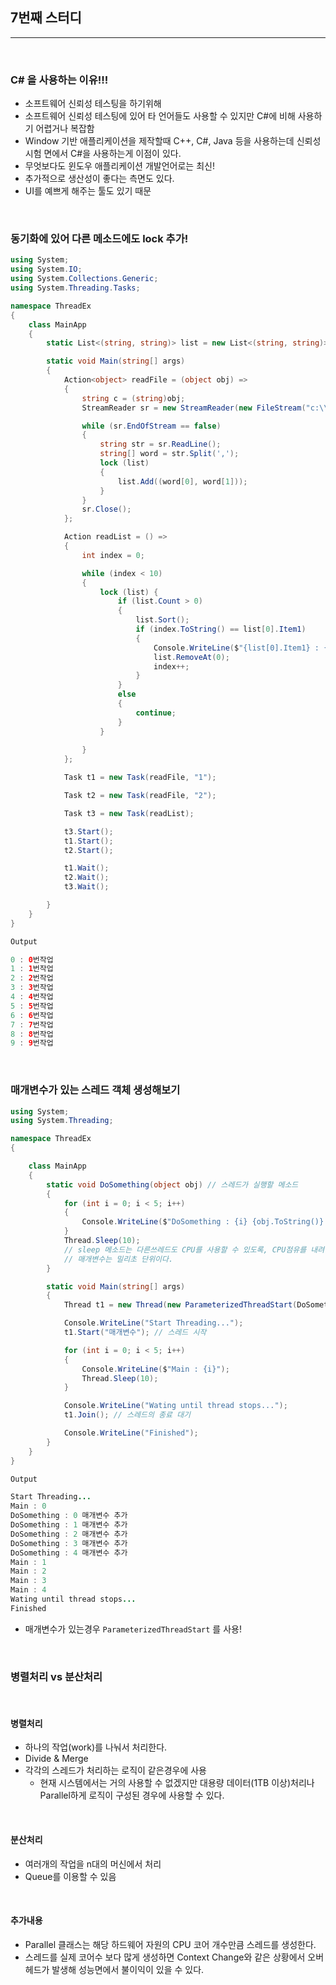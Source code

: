 ## 7번째 스터디 

----------------

<br />

### C# 을 사용하는 이유!!!
- 소프트웨어 신뢰성 테스팅을 하기위해
- 소프트웨어 신뢰성 테스팅에 있어 타 언어들도 사용할 수 있지만 C#에 비해 사용하기 어렵거나 복잡함
- Window 기반 애플리케이션을 제작할때 C++, C#, Java 등을 사용하는데 신뢰성시험 면에서 C#을 사용하는게 이점이 있다.
- 무엇보다도 윈도우 애플리케이션 개발언어로는 최신!
- 추가적으로 생산성이 좋다는 측면도 있다.
- UI를 예쁘게 해주는 툴도 있기 때문

<br />

### 동기화에 있어 다른 메소드에도 lock 추가!
```csharp
using System;
using System.IO;
using System.Collections.Generic;
using System.Threading.Tasks;

namespace ThreadEx
{
    class MainApp
    {
        static List<(string, string)> list = new List<(string, string)>();

        static void Main(string[] args)
        {
            Action<object> readFile = (object obj) =>
            {
                string c = (string)obj;
                StreamReader sr = new StreamReader(new FileStream("c:\\test\\a" + c + ".txt", FileMode.Open));

                while (sr.EndOfStream == false)
                {
                    string str = sr.ReadLine();
                    string[] word = str.Split(',');
                    lock (list)
                    {
                        list.Add((word[0], word[1]));
                    }
                }
                sr.Close();
            };

            Action readList = () =>
            {
                int index = 0;

                while (index < 10)
                {
                    lock (list) { 
                        if (list.Count > 0)
                        {
                            list.Sort();
                            if (index.ToString() == list[0].Item1)
                            {
                                Console.WriteLine($"{list[0].Item1} : {list[0].Item2}");
                                list.RemoveAt(0);
                                index++;
                            }
                        }
                        else
                        {
                            continue;
                        }
                    }
                    
                }
            };

            Task t1 = new Task(readFile, "1");

            Task t2 = new Task(readFile, "2");

            Task t3 = new Task(readList);

            t3.Start();
            t1.Start();
            t2.Start();

            t1.Wait();
            t2.Wait();
            t3.Wait();

        }
    }
}
```
```java
Output

0 : 0번작업
1 : 1번작업
2 : 2번작업
3 : 3번작업
4 : 4번작업
5 : 5번작업
6 : 6번작업
7 : 7번작업
8 : 8번작업
9 : 9번작업
```


<br />

### 매개변수가 있는 스레드 객체 생성해보기
```csharp
using System;
using System.Threading;

namespace ThreadEx
{

    class MainApp
    {
        static void DoSomething(object obj) // 스레드가 실행할 메소드
        {
            for (int i = 0; i < 5; i++)
            {
                Console.WriteLine($"DoSomething : {i} {obj.ToString()} 추가");
            }
            Thread.Sleep(10);
            // sleep 메소드는 다른쓰레드도 CPU를 사용할 수 있도록, CPU점유를 내려놓는다.
            // 매개변수는 밀리초 단위이다.
        }

        static void Main(string[] args)
        {
            Thread t1 = new Thread(new ParameterizedThreadStart(DoSomething)); // Thread의 인스턴스 생성

            Console.WriteLine("Start Threading...");
            t1.Start("매개변수"); // 스레드 시작

            for (int i = 0; i < 5; i++)
            {
                Console.WriteLine($"Main : {i}");
                Thread.Sleep(10);
            }

            Console.WriteLine("Wating until thread stops...");
            t1.Join(); // 스레드의 종료 대기

            Console.WriteLine("Finished");
        }
    }
}
```
```java
Output

Start Threading...
Main : 0
DoSomething : 0 매개변수 추가
DoSomething : 1 매개변수 추가
DoSomething : 2 매개변수 추가
DoSomething : 3 매개변수 추가
DoSomething : 4 매개변수 추가
Main : 1
Main : 2
Main : 3
Main : 4
Wating until thread stops...
Finished
```

- 매개변수가 있는경우 `ParameterizedThreadStart` 를 사용!

<br />

### 병렬처리 vs 분산처리

<br />

#### 병렬처리 

- 하나의 작업(work)를 나눠서 처리한다.
- Divide & Merge
- 각각의 스레드가 처리하는 로직이 같은경우에 사용 
  - 현재 시스템에서는 거의 사용할 수 없겠지만 대용량 데이터(1TB 이상)처리나 Parallel하게 로직이 구성된 경우에 사용할 수 있다.

<br />

#### 분산처리
- 여러개의 작업을 n대의 머신에서 처리
- Queue를 이용할 수 있음

<br />

#### 추가내용
- Parallel 클래스는 해당 하드웨어 자원의 CPU 코어 개수만큼 스레드를 생성한다.
- 스레드를 실제 코어수 보다 많게 생성하면 Context Change와 같은 상황에서 오버헤드가 발생해 성능면에서 불이익이 있을 수 있다.